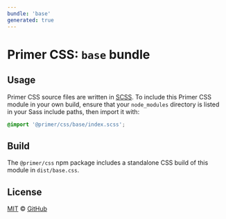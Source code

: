 ```yaml
---
bundle: 'base'
generated: true
---
```


# Primer CSS: `base` bundle

## Usage

Primer CSS source files are written in [SCSS]. To include this Primer CSS module in your own build, ensure that your `node_modules` directory is listed in your Sass include paths, then import it with:

```scss
@import '@primer/css/base/index.scss';
```

## Build

The `@primer/css` npm package includes a standalone CSS build of this module in `dist/base.css`.

## License

[MIT](https://github.com/primer/css/blob/main/LICENSE) &copy; [GitHub](https://github.com/)

[scss]: https://sass-lang.com/documentation/syntax#scss
